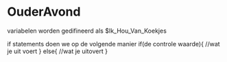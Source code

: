 # OuderAvond
variabelen worden gedifineerd als 
$Ik_Hou_Van_Koekjes

if statements doen we op de volgende manier
if(de controle waarde){
  //wat je uit voert
}
else{
  //wat je uitovert
}

